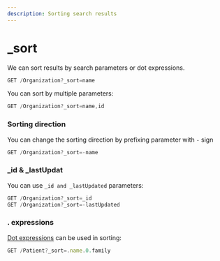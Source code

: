```yaml
---
description: Sorting search results
---
```


# \_sort

We can sort results by search parameters or dot expressions.

```javascript
GET /Organization?_sort=name
```

You can sort by multiple parameters:

```javascript
GET /Organization?_sort=name,id
```

### Sorting direction

You can change the sorting direction by prefixing parameter with `-` sign

```javascript
GET /Organization?_sort=-name
```

### \_id & \_lastUpdat

You can use `_id and _lastUpdated` parameters:

```javascript
GET /Organization?_sort=_id
GET /Organization?_sort=-lastUpdated
```

### . expressions

[Dot expressions](.-expressions.md) can be used in sorting:

```javascript
GET /Patient?_sort=.name.0.family
```

